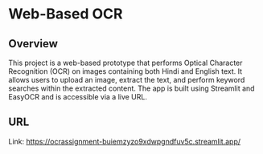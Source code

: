 # Web-Based OCR

## Overview
This project is a web-based prototype that performs Optical Character Recognition (OCR) on images containing both Hindi and English text. It allows users to upload an image, extract the text, and perform keyword searches within the extracted content. The app is built using Streamlit and EasyOCR and is accessible via a live URL.

## URL
Link: https://ocrassignment-buiemzyzo9xdwpgndfuv5c.streamlit.app/

